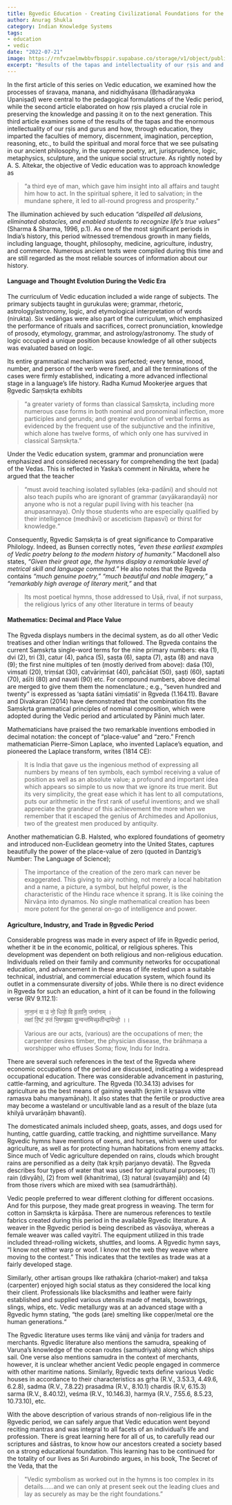 ```yaml
---
title: Ṛgvedic Education - Creating Civilizational Foundations for the Future
author: Anurag Shukla
category: Indian Knowledge Systems
tags:
- education
- vedic
date: "2022-07-21"
image: https://rnfvzaelmwbbvfbsppir.supabase.co/storage/v1/object/public/brhatwebsite/05dhiti/15.webp
excerpt: "Results of the tapas and intellectuality of our ṛṣis and and how, through education, they imparted essential faculties."
---
```


In the first article of this series on Vedic education, we examined how the processes of śravaṇa, manana, and nididhyāsana (Bṛhadāraṇyaka Upaniṣad) were central to the pedagogical formulations of the Vedic period, while the second article elaborated on how ṛṣis played a crucial role in preserving the knowledge and passing it on to the next generation. This third article examines some of the results of the tapas and the enormous intellectuality of our ṛṣis and gurus and how, through education, they imparted the faculties of memory, discernment, imagination, perception, reasoning, etc., to build the spiritual and moral force that we see pulsating in our ancient philosophy, in the supreme poetry, art, jurisprudence, logic, metaphysics, sculpture, and the unique social structure. As rightly noted by A. S. Altekar, the objective of Vedic education was to approach knowledge as

> “a third eye of man, which gave him insight into all affairs and taught him how to act. In the spiritual sphere, it led to salvation; in the mundane sphere, it led to all-round progress and prosperity.”

The illumination achieved by such education *“dispelled all delusions, eliminated obstacles, and enabled students to recognize life’s true values”* (Sharma & Sharma, 1996, p.1). As one of the most significant periods in India’s history, this period witnessed tremendous growth in many fields, including language, thought, philosophy, medicine, agriculture, industry, and commerce. Numerous ancient texts were compiled during this time and are still regarded as the most reliable sources of information about our history.

#### Language and Thought Evolution During the Vedic Era
The curriculum of Vedic education included a wide range of subjects. The primary subjects taught in gurukulas were; grammar, rhetoric, astrology/astronomy, logic, and etymological interpretation of words (nirukta). Six vedāṅgas were also part of the curriculum, which emphasized the performance of rituals and sacrifices, correct pronunciation, knowledge of prosody, etymology, grammar, and astrology/astronomy. The study of logic occupied a unique position because knowledge of all other subjects was evaluated based on logic.

Its entire grammatical mechanism was perfected; every tense, mood, number, and person of the verb were fixed, and all the terminations of the cases were firmly established, indicating a more advanced inflectional stage in a language’s life history. Radha Kumud Mookerjee argues that Ṛgvedic Saṃskṛta exhibits

> “a greater variety of forms than classical Saṃskṛta, including more numerous case forms in both nominal and pronominal inflection, more participles and gerunds; and greater evolution of verbal forms as evidenced by the frequent use of the subjunctive and the infinitive, which alone has twelve forms, of which only one has survived in classical Saṃskṛta.”

Under the Vedic education system, grammar and pronunciation were emphasized and considered necessary for comprehending the text (pada) of the Vedas. This is reflected in Yaska’s comment in Nirukta, where he argued that the teacher

> “must avoid teaching isolated syllables (eka-padāni) and should not also teach pupils who are ignorant of grammar (avyākaraṇdayā) nor anyone who is not a regular pupil living with his teacher (na anupasannaya). Only those students who are especially qualified by their intelligence (medhāvī) or asceticism (tapasvī) or thirst for knowledge.“

Consequently, Ṛgvedic Saṃskṛta is of great significance to Comparative Philology. Indeed, as Bunsen correctly notes, *“even these earliest examples of Vedic poetry belong to the modern history of humanity.”* Macdonell also states, *“Given their great age, the hymns display a remarkable level of metrical skill and language command.”* He also notes that the Ṛgveda contains *“much genuine poetry,”* *“much beautiful and noble imagery,”* a *“remarkably high average of literary merit,”* and that

> Its most poetical hymns, those addressed to Uṣā, rival, if not surpass, the religious lyrics of any other literature in terms of beauty

#### Mathematics: Decimal and Place Value
The Ṛgveda displays numbers in the decimal system, as do all other Vedic treatises and other Indian writings that followed. The Ṛgveda contains the current Saṃskṛta single-word terms for the nine primary numbers: eka (1), dvi (2), tri (3), catur (4), pañca (5), ṣaṣṭa (6), sapta (7), aṣṭa (8) and nava (9); the first nine multiples of ten (mostly derived from above): daśa (10), vimsati (20), triṃśat (30), catvāriṃśat (40), pañcāśat (50), ṣaṣṭi (60), saptati (70), aśīti (80) and navati (90) etc. For compound numbers, above decimal are merged to give them them the nomenclature.; e.g., “seven hundred and twenty” is expressed as ‘sapta śatāni viṃśatiś’ in Ṛgveda (1.164.11). Bavare and Divakaran (2014) have demonstrated that the combination fits the Saṃskṛta grammatical principles of nominal composition, which were adopted during the Vedic period and articulated by Pānini much later.

Mathematicians have praised the two remarkable inventions embodied in decimal notation: the concept of “place-value” and “zero.” French mathematician Pierre-Simon Laplace, who invented Laplace’s equation, and pioneered the Laplace transform, writes (1814 CE):

> It is India that gave us the ingenious method of expressing all numbers by means of ten symbols, each symbol receiving a value of position as well as an absolute value; a profound and important idea which appears so simple to us now that we ignore its true merit. But its very simplicity, the great ease which it has lent to all computations, puts our arithmetic in the first rank of useful inventions; and we shall appreciate the grandeur of this achievement the more when we remember that it escaped the genius of Archimedes and Apollonius, two of the greatest men produced by antiquity.

Another mathematician G.B. Halsted, who explored foundations of geometry and introduced non-Euclidean geometry into the United States, captures beautifully the power of the place-value of zero (quoted in Dantzig’s Number: The Language of Science);

> The importance of the creation of the zero mark can never be exaggerated. This giving to airy nothing, not merely a local habitation and a name, a picture, a symbol, but helpful power, is the characteristic of the Hindu race whence it sprang. It is like coining the Nirvāṇa into dynamos. No single mathematical creation has been more potent for the general on-go of intelligence and power.

#### Agriculture, Industry, and Trade in Ṛgvedic Period
Considerable progress was made in every aspect of life in Ṛgvedic period, whether it be in the economic, political, or religious spheres. This development was dependent on both religious and non-religious education. Individuals relied on their family and community networks for occupational education, and advancement in these areas of life rested upon a suitable technical, industrial, and commercial education system, which found its outlet in a commensurate diversity of jobs. While there is no direct evidence in Ṛgveda for such an educa­tion, a hint of it can be found in the following verse (RV 9.112.1):

> ना॒ना॒नं वा उ॑ नो॒ धियो॒ वि व्र॒तानि॒ जना॑नाम् ।  
> तक्षा॑ रि॒ष्टं रु॒तं भि॒षग्ब्र॒ह्मा सु॒न्वन्त॑मिच्छ॒तीन्द्रा॑येन्दो॒ ।।

> Various are our acts, (various) are the occupations of men; the carpenter desires timber, the physician disease, the brāhmaṇa a worshipper who effuses Soma; flow, Indu for Indra.

There are several such references in the text of the Ṛgveda where economic occupations of the period are discussed, indicating a widespread occupational education. There was considerable advancement in pasturing, cattle-farming, and agriculture. The Ṛgveda (10.34.13) advises for agriculture as the best means of gaining wealth (kṛṣim it kṛṣasva vitte ramasva bahu manyamānaḥ). It also states that the fertile or productive area may become a wasteland or uncultivable land as a result of the blaze (uta khilyā urvarāṇāṃ bhavantī).

The domesticated animals included sheep, goats, asses, and dogs used for hunting, cattle guarding, cattle tracking, and nighttime surveillance. Many Ṛgvedic hymns have mentions of oxens, and horses, which were used for agriculture, as well as for protecting human habitations from enemy attacks. Since much of Vedic agriculture depended on rains, clouds which brought rains are personified as a deity (tak kṛṣiḥ parjanyo devatā). The Ṛgveda describes four types of water that was used for agricultural purposes; (1) rain (divyāḥ), (2) from well (khanitrima), (3) natural (svayaṃjāḥ) and (4) from those rivers which are mixed with sea (samudrārthāḥ).

Vedic people preferred to wear different clothing for different occasions. And for this purpose, they made great progress in weaving. The term for cotton in Saṃskṛta is kārpāsa. There are numerous references to textile fabrics created during this period in the available Ṛgvedic literature. A weaver in the Ṛgvedic period is being described as vāsovāya, whereas a female weaver was called vayitrī. The equipment utilized in this trade included thread-rolling wickets, shuttles, and looms. A Ṛgvedic hymn says, “I know not either warp or woof. I know not the web they weave where moving to the contest.” This indicates that the textiles as trade was at a fairly developed stage.

Similarly, other artisan groups like rathakāra (chariot-maker) and takṣa (carpenter) enjoyed high social status as they considered the local king their client. Professionals like blacksmiths and leather were fairly established and supplied various utensils made of metals, bowstrings, slings, whips, etc. Vedic metallurgy was at an advanced stage with a Ṛgvedic hymn stating, “the gods (are) smelting like copper/metal ore the human generations.“

The Ṛgvedic literature uses terms like vānij and vānija for traders and merchants. Ṛgvedic literature also mentions the samudra, speaking of Varuṇa’s knowledge of the ocean routes (samudriyaḥ) along which ships sail. One verse also mentions samudra in the context of merchants, however, it is unclear whether ancient Vedic people engaged in commerce with other maritime nations. Similarly, Ṛgvedic texts define various Vedic houses in accordance to their characteristics as gṛha (R.V., 3.53.3, 4.49.6, 6.2.8), sadma (R.V., 7.8.22) prasadma (R.V., 8.10.1) chardis (R.V, 6.15.3) sarma (R.V., 8.40.12), veśma (R.V., 10.146.3), harmya (R.V., 7.55.6, 8.5.23, 10.73.10), etc.

With the above description of various strands of non-religious life in the Ṛgvedic period, we can safely argue that Vedic education went beyond reciting mantras and was integral to all facets of an individual’s life and profession. There is great learning here for all of us, to carefully read our scriptures and śāstras, to know how our ancestors created a society based on a strong educational foundation. This learning has to be continued for the totality of our lives as Sri Aurobindo argues, in his book, The Secret of the Veda, that the

> "Vedic symbolism as worked out in the hymns is too complex in its details……and we can only at present seek out the leading clues and lay as securely as may be the right foundations.”
